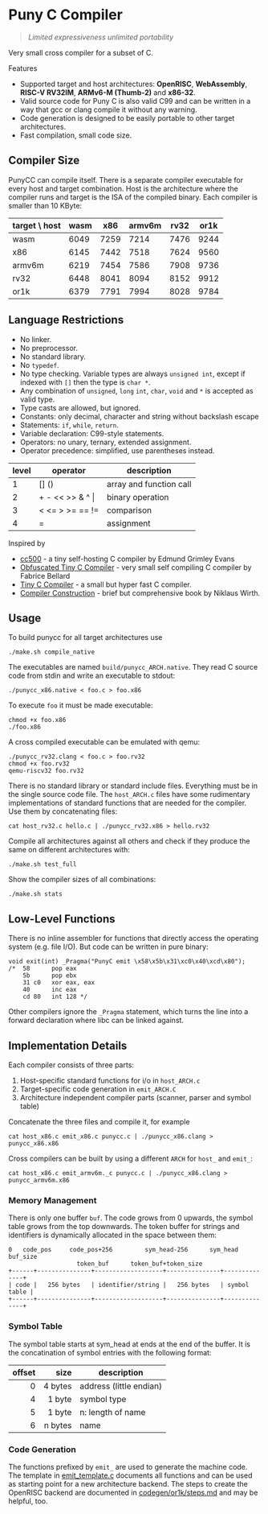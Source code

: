 Puny C Compiler
===============

> *Limited expressiveness unlimited portability*

Very small cross compiler for a subset of C.

Features
  * Supported target and host architectures: **OpenRISC**, **WebAssembly**, **RISC-V RV32IM**, **ARMv6-M (Thumb-2)**
    and **x86-32**.
  * Valid source code for Puny C is also valid C99 and can be written in a way
    that gcc or clang compile it without any warning.
  * Code generation is designed to be easily portable to other target
    architectures.
  * Fast compilation, small code size.



Compiler Size
--------------

PunyCC can compile itself. There is a separate compiler executable for every
host and target combination. Host is the architecture where the compiler runs
and target is the ISA of the compiled binary. Each compiler is smaller than 10
KByte:

| target \ host  | wasm | x86  | armv6m | rv32 | or1k |
| -------------- | ---- | ---- | ------ | ---- | ---- |
| wasm           | 6049 | 7259 | 7214   | 7476 | 9244 |
| x86            | 6145 | 7442 | 7518   | 7624 | 9560 |
| armv6m         | 6219 | 7454 | 7586   | 7908 | 9736 |
| rv32           | 6448 | 8041 | 8094   | 8152 | 9912 |
| or1k           | 6379 | 7791 | 7994   | 8028 | 9784 |



Language Restrictions
---------------------

  * No linker.
  * No preprocessor.
  * No standard library.
  * No `typedef`.
  * No type checking. Variable types are always `unsigned int`, except if
    indexed with `[]` then the type is `char *`.
  * Any combination of `unsigned`, `long` `int`, `char`, `void` and `*` is
    accepted as valid type.
  * Type casts are allowed, but ignored.
  * Constants: only decimal, character and string without backslash escape
  * Statements: `if`, `while`, `return`.
  * Variable declaration: C99-style statements.
  * Operators: no unary, ternary, extended assignment.
  * Operator precedence: simplified, use parentheses instead.

| level | operator             | description             |
| ----- | -------------------- | ----------------------- |
|   1   | [] ()                | array and function call |
|   2   | + - << >> & ^ &#124; | binary operation        |
|   3   | < <= > >= == !=      | comparison              |
|   4   | =                    | assignment              |

Inspired by
  * [cc500](https://github.com/8l/cc500) -
    a tiny self-hosting C compiler by Edmund Grimley Evans
  * [Obfuscated Tiny C Compiler](https://bellard.org/otcc/) -
    very small self compiling C compiler by Fabrice Bellard
  * [Tiny C Compiler](https://savannah.nongnu.org/projects/tinycc) -
    a small but hyper fast C compiler.
  * [Compiler Construction](https://people.inf.ethz.ch/wirth/CompilerConstruction/index.html) -
    brief but comprehensive book by Niklaus Wirth.



Usage
-----

To build punycc for all target architectures use

    ./make.sh compile_native

The executables are named `build/punycc_ARCH.native`.
They read C source code from stdin and write an executable to stdout:

    ./punycc_x86.native < foo.c > foo.x86

To execute `foo` it must be made executable:

    chmod +x foo.x86
    ./foo.x86

A cross compiled executable can be emulated with qemu:

    ./punycc_rv32.clang < foo.c > foo.rv32
    chmod +x foo.rv32
    qemu-riscv32 foo.rv32

There is no standard library or standard include files. Everything must be in
the single source code file. The `host_ARCH.c` files have some rudimentary
implementations of standard functions that are needed for the compiler.
Use them by concatenating files:

    cat host_rv32.c hello.c | ./punycc_rv32.x86 > hello.rv32

Compile all architectures against all others and check if they produce the same
on different architectures with:

    ./make.sh test_full

Show the compiler sizes of all combinations:

    ./make.sh stats




Low-Level Functions
-------------------

There is no inline assembler for functions that directly access the operating
system (e.g. file I/O). But code can be written in pure binary:

    void exit(int) _Pragma("PunyC emit \x58\x5b\x31\xc0\x40\xcd\x80");
    /*  58      pop eax
        5b      pop ebx
        31 c0   xor eax, eax
        40      inc eax
        cd 80   int 128 */

Other compilers ignore the `_Pragma` statement, which turns the line into a
forward declaration where libc can be linked against.



Implementation Details
----------------------

Each compiler consists of three parts:

 1. Host-specific standard functions for i/o in `host_ARCH.c`
 2. Target-specific code generation in `emit_ARCH.C`
 3. Architecture independent compiler parts (scanner, parser and symbol table)

Concatenate the three files and compile it, for example

    cat host_x86.c emit_x86.c punycc.c | ./punycc_x86.clang > punycc_x86.x86

Cross compilers can be built by using a different `ARCH` for `host_` and `emit_`:

    cat host_x86.c emit_armv6m._c punycc.c | ./punycc_x86.clang > punycc_armv6m.x86


### Memory Management

There is only one buffer `buf`.
The code grows from 0 upwards, the symbol table grows from the top downwards.
The token buffer for strings and identifiers is dynamically allocated in the
space between them:

    0   code_pos     code_pos+256         sym_head-256      sym_head   buf_size
                       token_buf      token_buf+token_size
    +------+---------------+-------------------+---------------+--------------+
    | code |   256 bytes   | identifier/string |   256 bytes   | symbol table |
    +------+---------------+-------------------+---------------+--------------+


### Symbol Table

The symbol table starts at sym_head at ends at the end of the buffer. It is the
concatination of symbol entries with the following format:

| offset | size    | description             |
| ------:| -------:| ----------------------- |
|     0  | 4 bytes | address (little endian) |
|     4  | 1 byte  | symbol type             |
|     5  | 1 byte  | n: length of name       |
|     6  | n bytes | name                    |


### Code Generation

The functions prefixed by `emit_` are used to generate the machine code. The
template in [emit_template.c](emit_template.c) documents all functions and can be used as
starting point for a new architecture backend. The steps to create the OpenRISC backend
are documented in [codegen/or1k/steps.md](codegen/or1k/steps.md) and may be helpful, too.
